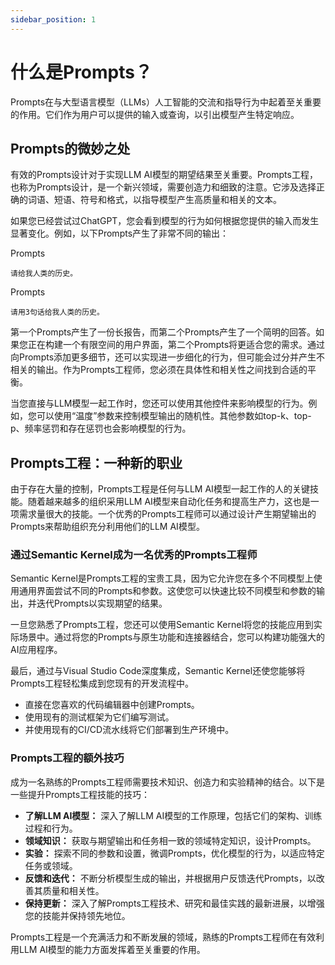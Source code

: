 ```yaml
---
sidebar_position: 1
---
```


# 什么是Prompts？

Prompts在与大型语言模型（LLMs）人工智能的交流和指导行为中起着至关重要的作用。它们作为用户可以提供的输入或查询，以引出模型产生特定响应。

## Prompts的微妙之处

有效的Prompts设计对于实现LLM AI模型的期望结果至关重要。Prompts工程，也称为Prompts设计，是一个新兴领域，需要创造力和细致的注意。它涉及选择正确的词语、短语、符号和格式，以指导模型产生高质量和相关的文本。

如果您已经尝试过ChatGPT，您会看到模型的行为如何根据您提供的输入而发生显著变化。例如，以下Prompts产生了非常不同的输出：

Prompts

```Prompts
请给我人类的历史。
```

Prompts

```Prompts
请用3句话给我人类的历史。
```

第一个Prompts产生了一份长报告，而第二个Prompts产生了一个简明的回答。如果您正在构建一个有限空间的用户界面，第二个Prompts将更适合您的需求。通过向Prompts添加更多细节，还可以实现进一步细化的行为，但可能会过分并产生不相关的输出。作为Prompts工程师，您必须在具体性和相关性之间找到合适的平衡。

当您直接与LLM模型一起工作时，您还可以使用其他控件来影响模型的行为。例如，您可以使用“温度”参数来控制模型输出的随机性。其他参数如top-k、top-p、频率惩罚和存在惩罚也会影响模型的行为。

## Prompts工程：一种新的职业

由于存在大量的控制，Prompts工程是任何与LLM AI模型一起工作的人的关键技能。随着越来越多的组织采用LLM AI模型来自动化任务和提高生产力，这也是一项需求量很大的技能。一个优秀的Prompts工程师可以通过设计产生期望输出的Prompts来帮助组织充分利用他们的LLM AI模型。

### 通过Semantic Kernel成为一名优秀的Prompts工程师

Semantic Kernel是Prompts工程的宝贵工具，因为它允许您在多个不同模型上使用通用界面尝试不同的Prompts和参数。这使您可以快速比较不同模型和参数的输出，并迭代Prompts以实现期望的结果。

一旦您熟悉了Prompts工程，您还可以使用Semantic Kernel将您的技能应用到实际场景中。通过将您的Prompts与原生功能和连接器结合，您可以构建功能强大的AI应用程序。

最后，通过与Visual Studio Code深度集成，Semantic Kernel还使您能够将Prompts工程轻松集成到您现有的开发流程中。

- 直接在您喜欢的代码编辑器中创建Prompts。
- 使用现有的测试框架为它们编写测试。
- 并使用现有的CI/CD流水线将它们部署到生产环境中。

### Prompts工程的额外技巧

成为一名熟练的Prompts工程师需要技术知识、创造力和实验精神的结合。以下是一些提升Prompts工程技能的技巧：

- **了解LLM AI模型：** 深入了解LLM AI模型的工作原理，包括它们的架构、训练过程和行为。
- **领域知识：** 获取与期望输出和任务相一致的领域特定知识，设计Prompts。
- **实验：** 探索不同的参数和设置，微调Prompts，优化模型的行为，以适应特定任务或领域。
- **反馈和迭代：** 不断分析模型生成的输出，并根据用户反馈迭代Prompts，以改善其质量和相关性。
- **保持更新：** 深入了解Prompts工程技术、研究和最佳实践的最新进展，以增强您的技能并保持领先地位。

Prompts工程是一个充满活力和不断发展的领域，熟练的Prompts工程师在有效利用LLM AI模型的能力方面发挥着至关重要的作用。